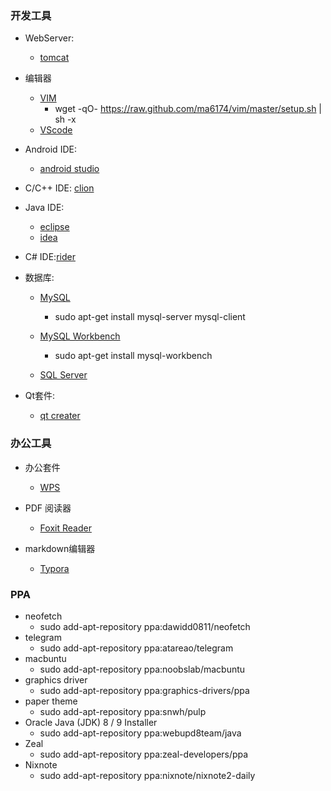 ### 开发工具

- WebServer:
  -  [tomcat](http://tomcat.apache.org/download-90.cgi)


- 编辑器

  - [VIM](https://github.com/ma6174/vim)
    - wget -qO- https://raw.github.com/ma6174/vim/master/setup.sh | sh -x
  - [VScode](https://code.visualstudio.com/Download)
- Android IDE: 
  - [android studio](https://developer.android.com/studio/index.html#downloads)
- C/C++ IDE: [clion](https://www.jetbrains.com/clion/)
- Java IDE:

  - [eclipse](https://www.eclipse.org/downloads/eclipse-packages/)
  - [idea](https://www.jetbrains.com/idea/?fromMenu)
- C# IDE:[rider](https://www.jetbrains.com/rider/?fromMenu)
- 数据库:

  -  [MySQL](https://dev.mysql.com/downloads/mysql/)
      - sudo apt-get install mysql-server mysql-client
  -  [MySQL Workbench](https://dev.mysql.com/downloads/workbench/)
      - sudo apt-get install mysql-workbench

  -  [SQL Server](https://www.microsoft.com/zh-cn/sql-server/sql-server-2017)
- Qt套件:
  - [qt creater](https://www.qt.io/download-open-source/#section-2)


### 办公工具

- 办公套件
  -  [WPS](http://wps-community.org/downloads)

- PDF 阅读器
  - [Foxit Reader](http://www.foxitsoftware.cn/downloads/)

- markdown编辑器
  - [Typora](https://typora.io/#linux)	

### PPA
- neofetch 
  - sudo add-apt-repository ppa:dawidd0811/neofetch
- telegram
  - sudo add-apt-repository ppa:atareao/telegram
- macbuntu
  - sudo add-apt-repository ppa:noobslab/macbuntu
- graphics driver
  - sudo add-apt-repository ppa:graphics-drivers/ppa
- paper theme
  - sudo add-apt-repository ppa:snwh/pulp
- Oracle Java (JDK) 8 / 9 Installer 
  - sudo add-apt-repository ppa:webupd8team/java
- Zeal
  - sudo add-apt-repository ppa:zeal-developers/ppa
- Nixnote
  - sudo add-apt-repository ppa:nixnote/nixnote2-daily